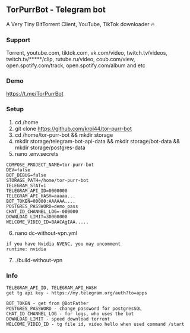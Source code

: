 ## TorPurrBot - Telegram bot
A Very Tiny BitTorrent Client, YouTube, TikTok downloader 🔥

### Support
Torrent, youtube.com, tiktok.com,
vk.com/video, twitch.tv/videos,
twitch.tv/*****/clip, rutube.ru/video, coub.com/view,
open.spotify.com/track, open.spotify.com/album and etc

### Demo
https://t.me/TorPurrBot

### Setup

1. cd /home
2. git clone https://github.com/krol44/tor-purr-bot
3. cd /home/tor-purr-bot && mkdir storage
4. mkdir storage/telegram-bot-api-data && mkdir storage/bot-data && mkdir storage/postgres-data
5. nano .env.secrets
```
COMPOSE_PROJECT_NAME=tor-purr-bot
DEV=false
BOT_DEBUG=false
STORAGE_PATH=/home/tor-purr-bot
TELEGRAM_STAT=1
TELEGRAM_API_ID=0000000
TELEGRAM_API_HASH=aaaaa...
BOT_TOKEN=00000:AAAAAA....
POSTGRES_PASSWORD=demo_pass
CHAT_ID_CHANNEL_LOG=-000000
DOWNLOAD_LIMIT=30000000
WELCOME_VIDEO_ID=BAACAgIAA.....
```
6. nano dc-without-vpn.yml
```
if you have Nvidia NVENC, you may uncomment
runtime: nvidia
```
7. ./build-without-vpn

### Info
```
TELEGRAM_API_ID, TELEGRAM_API_HASH
get tg api key - https://my.telegram.org/auth?to=apps
```

```
BOT_TOKEN - get from @BotFather
POSTGRES_PASSWORD - change password for postgresSQL
CHAT_ID_CHANNEL_LOG - for logs, who uses the bot
DOWNLOAD_LIMIT - speed download torrent
WELCOME_VIDEO_ID - tg file id, video hello when used command /start
```